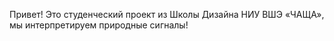 Привет! 
Это студенческий проект из Школы Дизайна НИУ ВШЭ «ЧАЩА», мы интерпретируем природные сигналы!